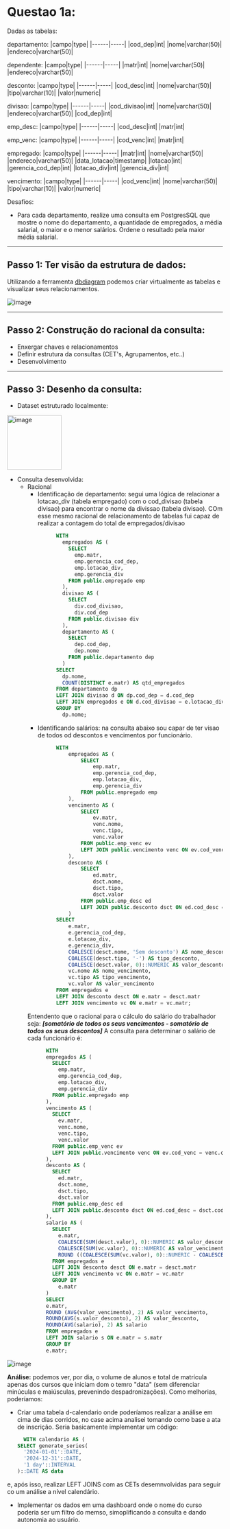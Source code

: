 # Questao 1a:

Dadas as tabelas:

departamento:
|campo|type|
|------|-----|
|cod_dep|int|
|nome|varchar(50)|
|endereco|varchar(50)|

dependente:
|campo|type|
|------|-----|
|matr|int|
|nome|varchar(50)|
|endereco|varchar(50)|

desconto:
|campo|type|
|------|-----|
|cod_desc|int|
|nome|varchar(50)|
|tipo|varchar(10)|
|valor|numeric|

divisao:
|campo|type|
|------|-----|
|cod_divisao|int|
|nome|varchar(50)|
|endereco|varchar(50)|
|cod_dep|int|

emp_desc:
|campo|type|
|------|-----|
|cod_desc|int|
|matr|int|

emp_venc:
|campo|type|
|------|-----|
|cod_venc|int|
|matr|int|

empregado:
|campo|type|
|------|-----|
|matr|int|
|nome|varchar(50)|
|endereco|varchar(50)|
|data_lotacao|timestamp|
|lotacao|int|
|gerencia_cod_dep|int|
|lotacao_div|int|
|gerencia_div|int|

vencimento:
|campo|type|
|------|-----|
|cod_venc|int|
|nome|varchar(50)|
|tipo|varchar(10)|
|valor|numeric|


Desafios:
-  Para cada departamento, realize uma consulta em PostgresSQL que mostre o nome do departamento, a quantidade de empregados, a média salarial, o maior e o menor salários. Ordene o resultado pela maior média salarial.
---

## Passo 1: Ter visão da estrutura de dados:
  Utilizando a ferramenta [dbdiagram](https://dbdiagram.io/d/Questao-2-67e701034f7afba1849df205) podemos criar virtualmente as tabelas e visualizar seus relacionamentos.

![image](https://github.com/user-attachments/assets/80eaf09a-4797-4df2-ac54-906fe17001aa)


___

## Passo 2: Construção do racional da consulta:
- Enxergar chaves e relacionamentos
- Definir estrutura da consultas (CET's, Agrupamentos, etc..)
- Desenvolvimento 
___

## Passo 3: Desenho da consulta:

  - Dataset estruturado localmente:
<img width="127" alt="image" src="https://github.com/user-attachments/assets/2857adff-8aff-4849-92d1-bee493f31f9f" />



  - Consulta desenvolvida:
      - Racional
         - Identificação de departamento: segui uma lógica de relacionar a lotacao_div (tabela empregado) com o cod_divisao (tabela divisao) para encontrar o nome da divissao (tabela divisao). COm esse mesmo racional de relacionamento de tabelas fui capaz de realizar a contagem do total de empregados/divisao
              ```sql
                    WITH
                      empregados AS (
                        SELECT
                          emp.matr,
                          emp.gerencia_cod_dep,
                          emp.lotacao_div,
                          emp.gerencia_div
                        FROM public.empregado emp
                      ),
                      divisao AS (
                        SELECT
                          div.cod_divisao,
                          div.cod_dep
                        FROM public.divisao div
                      ),
                      departamento AS (
                        SELECT
                          dep.cod_dep,
                          dep.nome
                        FROM public.departamento dep
                      )
                    SELECT
                      dp.nome,
                      COUNT(DISTINCT e.matr) AS qtd_empregados
                    FROM departamento dp
                    LEFT JOIN divisao d ON dp.cod_dep = d.cod_dep
                    LEFT JOIN empregados e ON d.cod_divisao = e.lotacao_div
                    GROUP BY
                      dp.nome;
  
        -  Identificando salários: na consulta abaixo sou capar de ter visao de todos od descontos e vencimentos por funcionário.
              ```sql
                    WITH
                    	empregados AS (
                    		SELECT
                    			emp.matr,
                    			emp.gerencia_cod_dep,
                    			emp.lotacao_div,
                    			emp.gerencia_div
                    		FROM public.empregado emp
                    	),
                    	vencimento AS (
                    		SELECT
                    			ev.matr,
                    			venc.nome,
                    			venc.tipo,
                    			venc.valor
                    		FROM public.emp_venc ev
                    		LEFT JOIN public.vencimento venc ON ev.cod_venc = venc.cod_venc
                    	),
                    	desconto AS (
                    		SELECT
                    			ed.matr,
                    			dsct.nome,
                    			dsct.tipo,
                    			dsct.valor
                    		FROM public.emp_desc ed
                    		LEFT JOIN public.desconto dsct ON ed.cod_desc = dsct.cod_desc
                    	)
                    SELECT
                    	e.matr,
                    	e.gerencia_cod_dep,
                    	e.lotacao_div,
                    	e.gerencia_div,
                    	COALESCE(desct.nome, 'Sem desconto') AS nome_desconto,
                    	COALESCE(desct.tipo, '-') AS tipo_desconto,
                    	COALESCE(desct.valor, 0)::NUMERIC AS valor_desconto,
                    	vc.nome AS nome_vencimento,
                    	vc.tipo AS tipo_vencimento,
                    	vc.valor AS valor_vencimento
                    FROM empregados e
                    LEFT JOIN desconto desct ON e.matr = desct.matr
                    LEFT JOIN vencimento vc ON e.matr = vc.matr;

          Entendento que o racional para o cálculo do salário do trabalhador seja: ***[somatório de todos os seus vencimentos - somatório de todos os seus descontos]*** A consulta para determinar o salário de cada funcionário é:
          ```sql
                WITH
                empregados AS (
                  SELECT
                    emp.matr,
                    emp.gerencia_cod_dep,
                    emp.lotacao_div,
                    emp.gerencia_div
                  FROM public.empregado emp
                ),
                vencimento AS (
                  SELECT
                    ev.matr,
                    venc.nome,
                    venc.tipo,
                    venc.valor
                  FROM public.emp_venc ev
                  LEFT JOIN public.vencimento venc ON ev.cod_venc = venc.cod_venc
                ),
                desconto AS (
                  SELECT
                    ed.matr,
                    dsct.nome,
                    dsct.tipo,
                    dsct.valor
                  FROM public.emp_desc ed
                  LEFT JOIN public.desconto dsct ON ed.cod_desc = dsct.cod_desc
                ),
                salario AS (
                  SELECT 
                    e.matr,
                    COALESCE(SUM(desct.valor), 0)::NUMERIC AS valor_desconto,
                    COALESCE(SUM(vc.valor), 0)::NUMERIC AS valor_vencimento,
                    ROUND ((COALESCE(SUM(vc.valor), 0)::NUMERIC - COALESCE(SUM(desct.valor), 0)::NUMERIC),2) AS salario
                  FROM empregados e
                  LEFT JOIN desconto desct ON e.matr = desct.matr
                  LEFT JOIN vencimento vc ON e.matr = vc.matr
                  GROUP BY
                    e.matr
                )
                SELECT
                e.matr,
                ROUND (AVG(valor_vencimento), 2) AS valor_vencimento,
                ROUND(AVG(s.valor_desconto), 2) AS valor_desconto,
                ROUND(AVG(salario), 2) AS salario
                FROM empregados e
                LEFT JOIN salario s ON e.matr = s.matr
                GROUP BY
                e.matr;


![image](https://github.com/user-attachments/assets/11bb76c9-bf6c-4284-a219-1adf35544992)

**Análise:** podemos ver, por dia, o volume de alunos e total de matrícula apenas dos cursos que iniciam dom o temro "data" (sem diferenciar minúculas e maiúsculas, prevenindo despadronizações). Como melhorias, poderíamos: 
  - Criar uma tabela d-calendario onde poderíamos realizar a análise em cima de dias corridos, no case acima analisei tomando como base a ata de inscrição. Seria basicamente implementar um código:
      ```sql
        WITH calendario AS (
    SELECT generate_series(
        '2024-01-01'::DATE,  
        '2024-12-31'::DATE,  
        '1 day'::INTERVAL
    )::DATE AS data
  e, após isso, realizar LEFT JOINS com as CETs desemnvolvidas para seguir co um análise a nível calendário.
  - Implementar os dados em uma dashboard onde o nome do curso poderia ser um filtro do memso, simoplificando a consulta e dando autonomia ao usuário.


